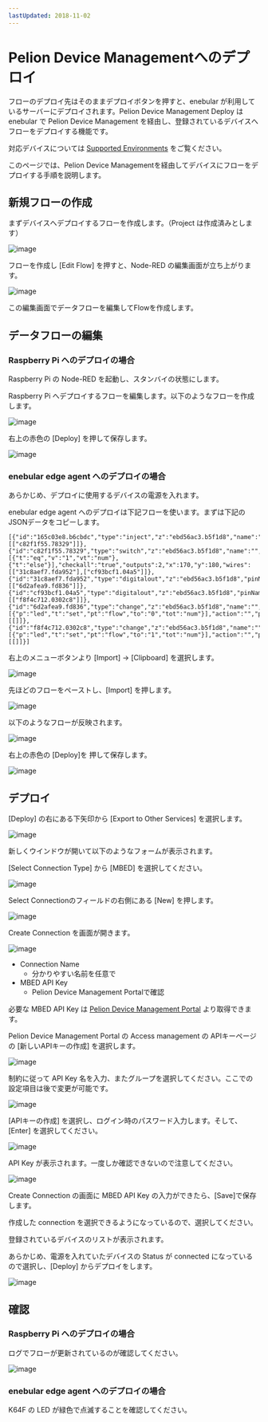 ```yaml
---
lastUpdated: 2018-11-02
---
```


# Pelion Device Managementへのデプロイ

フローのデプロイ先はそのままデプロイボタンを押すと、enebular が利用しているサーバーにデプロイされます。Pelion Device Management Deploy は enebular で Pelion Device Management を経由し、登録されているデバイスへフローをデプロイする機能です。

対応デバイスについては  [Supported Environments](../../../Other/Support.md) をご覧ください。

このページでは、Pelion Device Managementを経由してデバイスにフローをデプロイする手順を説明します。

## 新規フローの作成

まずデバイスへデプロイするフローを作成します。（Project は作成済みとします）

![image](../../../_asset/images/Deploy/DeployFlow/mbed/deploy-deployflow-mbed_01.png)

フローを作成し [Edit Flow] を押すと、Node-RED の編集画面が立ち上がります。

![image](../../../_asset/images/Deploy/DeployFlow/mbed/deploy-deployflow-mbed_02.png)

この編集画面でデータフローを編集してFlowを作成します。

## データフローの編集

### Raspberry Pi へのデプロイの場合

Raspberry Pi の Node-RED を起動し、スタンバイの状態にします。

Raspberry Pi へデプロイするフローを編集します。以下のようなフローを作成します。

![image](../../../_asset/images/Deploy/DeployFlow/mbed/deploy-deployflow-mbed_03.png)

右上の赤色の [Deploy] を押して保存します。

![image](../../../_asset/images/Deploy/DeployFlow/mbed/deploy-deployflow-mbed_04.png)


### enebular edge agent へのデプロイの場合

あらかじめ、デプロイに使用するデバイスの電源を入れます。

enebular edge agent へのデプロイは下記フローを使います。まずは下記の JSONデータをコピーします。

```
[{"id":"165c03e8.b6cbdc","type":"inject","z":"ebd56ac3.b5f1d8","name":"","topic":"","payload":"","payloadType":"date","repeat":"5","crontab":"","once":false,"x":110,"y":100,"wires":[["c82f1f55.78329"]]},{"id":"c82f1f55.78329","type":"switch","z":"ebd56ac3.b5f1d8","name":"","property":"led","propertyType":"flow","rules":[{"t":"eq","v":"1","vt":"num"},{"t":"else"}],"checkall":"true","outputs":2,"x":170,"y":180,"wires":[["31c8aef7.fda952"],["cf93bcf1.04a5"]]},{"id":"31c8aef7.fda952","type":"digitalout","z":"ebd56ac3.b5f1d8","pinName":"LED2","value":"true","signalInversion":true,"name":"","x":340,"y":140,"wires":[["6d2afea9.fd836"]]},{"id":"cf93bcf1.04a5","type":"digitalout","z":"ebd56ac3.b5f1d8","pinName":"LED2","value":"false","signalInversion":true,"name":"","x":340,"y":240,"wires":[["f8f4c712.0302c8"]]},{"id":"6d2afea9.fd836","type":"change","z":"ebd56ac3.b5f1d8","name":"","rules":[{"p":"led","t":"set","pt":"flow","to":"0","tot":"num"}],"action":"","property":"","from":"","to":"","reg":false,"x":530,"y":140,"wires":[[]]},{"id":"f8f4c712.0302c8","type":"change","z":"ebd56ac3.b5f1d8","name":"","rules":[{"p":"led","t":"set","pt":"flow","to":"1","tot":"num"}],"action":"","property":"","from":"","to":"","reg":false,"x":530,"y":240,"wires":[[]]}]
```


右上のメニューボタンより [Import] → [Clipboard] を選択します。

![image](../../../_asset/images/Deploy/DeployFlow/mbed/deploy-deployflow-mbed_14.png)

先ほどのフローをペーストし、[Import] を押します。

![image](../../../_asset/images/Deploy/DeployFlow/mbed/deploy-deployflow-mbed_15.png)

以下のようなフローが反映されます。

![image](../../../_asset/images/Deploy/DeployFlow/mbed/deploy-deployflow-mbed_16.png)

右上の赤色の [Deploy]を 押して保存します。

![image](../../../_asset/images/Deploy/DeployFlow/mbed/deploy-deployflow-mbed_04.png)


## デプロイ

[Deploy] の右にある下矢印から [Export to Other Services] を選択します。

![image](../../../_asset/images/Deploy/DeployFlow/mbed/deploy-deployflow-mbed_05.png)

新しくウインドウが開いて以下のようなフォームが表示されます。

[Select Connection Type] から [MBED] を選択してください。

![image](../../../_asset/images/Deploy/DeployFlow/mbed/deploy-deployflow-mbed_06.png)

Select Connectionのフィールドの右側にある [New] を押します。

![image](../../../_asset/images/Deploy/DeployFlow/mbed/deploy-deployflow-mbed_07.png)

Create Connection を画面が開きます。

![image](../../../_asset/images/Deploy/DeployFlow/mbed/deploy-deployflow-mbed_08.png)

* Connection Name
    * 分かりやすい名前を任意で
* MBED API Key
    * Pelion Device Management Portalで確認

必要な MBED API Key は [Pelion Device Management Portal](https://portal.us-east-1.mbedcloud.com/) より取得できます。

Pelion Device Management Portal の Access management の APIキーページの [新しいAPIキーの作成] を選択します。

![image](../../../_asset/images/Deploy/DeployFlow/mbed/deploy-deployflow-mbed_09.png)

制約に従って API Key 名を入力、またグループを選択してください。ここでの設定項目は後で変更が可能です。

![image](../../../_asset/images/Deploy/DeployFlow/mbed/deploy-deployflow-mbed_10.png)

[APIキーの作成] を選択し、ログイン時のパスワード入力します。そして、 [Enter] を選択してください。

![image](../../../_asset/images/Deploy/DeployFlow/mbed/deploy-deployflow-mbed_11.png)

API Key が表示されます。一度しか確認できないので注意してください。

![image](../../../_asset/images/Deploy/DeployFlow/mbed/deploy-deployflow-mbed_12.png)


Create Connection の画面に MBED API Key の入力ができたら、[Save]で保存します。

作成した connection を選択できるようになっているので、選択してください。

登録されているデバイスのリストが表示されます。

あらかじめ、電源を入れていたデバイスの Status が connected になっているので選択し、[Deploy] からデプロイをします。

![image](../../../_asset/images/Deploy/DeployFlow/mbed/deploy-deployflow-mbed_13.png)

## 確認

### Raspberry Pi へのデプロイの場合

ログでフローが更新されているのが確認してください。

![image](../../../_asset/images/Deploy/DeployFlow/mbed/deploy-deployflow-mbed_17.png)


### enebular edge agent へのデプロイの場合

K64F の LED が緑色で点滅することを確認してください。